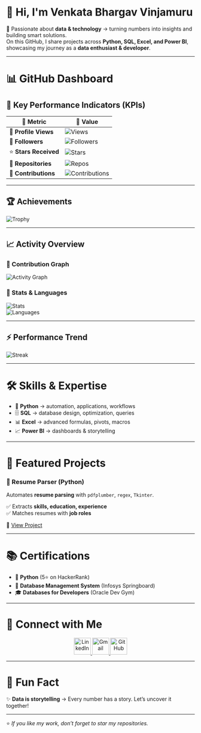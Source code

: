 # 👋 Hi, I'm **Venkata Bhargav Vinjamuru**  

🚀 Passionate about **data & technology** → turning numbers into insights and building smart solutions.  
On this GitHub, I share projects across **Python, SQL, Excel, and Power BI**, showcasing my journey as a **data enthusiast & developer**.  

---

# 📊 GitHub Dashboard  

## 🚀 Key Performance Indicators (KPIs)  

| 📌 Metric              | 🔢 Value                                                                 |
|-------------------------|--------------------------------------------------------------------------|
| 👀 **Profile Views**   | ![Views](https://komarev.com/ghpvc/?username=Vbhargav370&label=&color=brightgreen&style=for-the-badge) |
| 👥 **Followers**       | ![Followers](https://img.shields.io/github/followers/Vbhargav370?label=&style=for-the-badge) |
| ⭐ **Stars Received**  | ![Stars](https://img.shields.io/github/stars/Vbhargav370?label=&style=for-the-badge) |
| 📂 **Repositories**    | ![Repos](https://badges.pufler.dev/repos/Vbhargav370?style=for-the-badge&color=blue) |
| 🔄 **Contributions**   | ![Contributions](https://github-readme-streak-stats.herokuapp.com?user=Vbhargav370&theme=tokyonight&hide_border=true) |

---

## 🏆 Achievements  
![Trophy](https://github-profile-trophy.vercel.app/?username=Vbhargav370&theme=tokyonight&no-frame=true&margin-w=15)  

---

## 📈 Activity Overview  

### 🔹 Contribution Graph  
![Activity Graph](https://github-readme-activity-graph.vercel.app/graph?username=Vbhargav370&theme=github-compact)  

### 🔹 Stats & Languages  
![Stats](https://github-readme-stats.vercel.app/api?username=Vbhargav370&show_icons=true&theme=tokyonight&count_private=true)  
![Languages](https://github-readme-stats.vercel.app/api/top-langs/?username=Vbhargav370&layout=compact&theme=tokyonight)  

---

## ⚡ Performance Trend  
![Streak](https://github-readme-streak-stats.herokuapp.com/?user=Vbhargav370&theme=tokyonight&date_format=M%20j%5B,%20Y%5D)  

---

# 🛠️ Skills & Expertise  

- 🐍 **Python** → automation, applications, workflows  
- 🗄️ **SQL** → database design, optimization, queries  
- 📊 **Excel** → advanced formulas, pivots, macros  
- 📈 **Power BI** → dashboards & storytelling  

---

# 📌 Featured Projects  

### 🔎 Resume Parser (Python)  
Automates **resume parsing** with `pdfplumber`, `regex`, `Tkinter`.  

✅ Extracts **skills, education, experience**  
✅ Matches resumes with **job roles**  

🔗 [View Project](https://github.com/Vbhargav370/resume_parser.py)  

---

# 📚 Certifications  

- 🌟 **Python** (5⭐ on HackerRank)  
- 🏅 **Database Management System** (Infosys Springboard)  
- 🎓 **Databases for Developers** (Oracle Dev Gym)  

---

# 🤝 Connect with Me  

<p align="center">
  <a href="https://www.linkedin.com/in/vinjamuru-venkata-bhargav" target="_blank">
    <img src="https://static.vecteezy.com/system/resources/previews/018/930/480/non_2x/linkedin-logo-linkedin-icon-transparent-free-png.png" 
         alt="LinkedIn" 
         width="45" height="45" style="max-width:100%; height:auto;" />
  </a>
  <a href="mailto:vbhargav370@gmail.com" target="_blank">
    <img src="https://upload.wikimedia.org/wikipedia/commons/7/7e/Gmail_icon_%282020%29.svg" 
         alt="Gmail" 
         width="45" height="45" style="max-width:100%; height:auto;" />
  </a>
  <a href="https://github.com/Vbhargav370" target="_blank">
    <img src="https://upload.wikimedia.org/wikipedia/commons/a/ae/Github-desktop-logo-symbol.svg" 
         alt="GitHub" 
         width="45" height="45" style="max-width:100%; height:auto;" />
  </a>
</p>

---

# 🖤 Fun Fact  
✨ **Data is storytelling** → Every number has a story. Let’s uncover it together!  

---

⭐ _If you like my work, don’t forget to star my repositories._  
